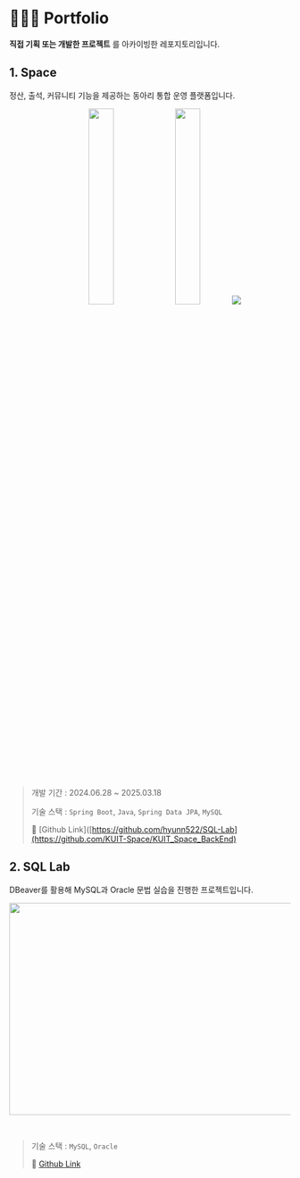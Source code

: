 # 👩🏻‍💻 Portfolio
**직접 기획 또는 개발한 프로젝트** 를 아카이빙한 레포지토리입니다.

## 1. Space
정산, 출석, 커뮤니티 기능을 제공하는 동아리 통합 운영 플랫폼입니다.

<p align="center">
  <img src="https://github.com/user-attachments/assets/d19bd4dc-1ef8-4bea-a464-659065cf0bbc" width=30%/>
  <img src="https://github.com/user-attachments/assets/c5eec5f4-a3d5-4b92-a741-50f54213b916" width=30%/>
  <img src="https://github.com/user-attachments/assets/dc0a2b3c-a9fe-48b4-8e3e-52942db15410" widht=30%/>
</p>

<br/> 

> 개발 기간 : 2024.06.28 ~ 2025.03.18
>  
> 기술 스택 : `Spring Boot`, `Java`, `Spring Data JPA`, `MySQL`
> 
> 📎 [Github Link]([https://github.com/hyunn522/SQL-Lab](https://github.com/KUIT-Space/KUIT_Space_BackEnd)

## 2. SQL Lab
DBeaver를 활용해 MySQL과 Oracle 문법 실습을 진행한 프로젝트입니다.

<p align="center">
<img src="https://github.com/user-attachments/assets/26b46da0-2ba2-4225-8c9a-a230920ce960" width="800" height="380"/>
</p>

<br/> 

> 기술 스택 : `MySQL`, `Oracle`
> 
> 📎 [Github Link](https://github.com/hyunn522/SQL-Lab)
